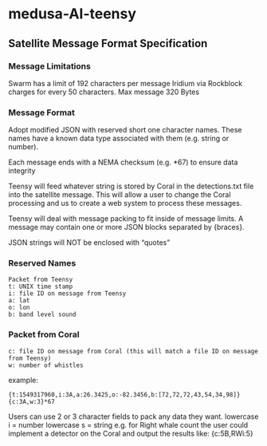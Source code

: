 # medusa-AI-teensy

## Satellite Message Format Specification

### Message Limitations
Swarm has a limit of 192 characters per message
Iridium via Rockblock charges for every 50 characters. Max message 320 Bytes

### Message Format
Adopt modified JSON with reserved short one character names. These names have a known data type associated with them (e.g. string or number).

Each message ends with a NEMA checksum (e.g. *67) to ensure data integrity

Teensy will feed whatever string is stored by Coral in the detections.txt file into the satellite message. This will allow a user to change the Coral processing and us to create a web system to process these messages.

Teensy will deal with message packing to fit inside of message limits. A message may contain one or more JSON blocks separated by {braces}.

JSON strings will NOT be enclosed with “quotes”


### Reserved Names
```
Packet from Teensy
t: UNIX time stamp
i: file ID on message from Teensy
a: lat
o: lon
b: band level sound
```
### Packet from Coral
```
c: file ID on message from Coral (this will match a file ID on message from Teensy)
w: number of whistles
```

example:
```
{t:1549317960,i:3A,a:26.3425,o:-82.3456,b:[72,72,72,43,54,34,98]}{c:3A,w:3}*67
```

Users can use 2 or 3 character fields to pack any data they want.
lowercase i = number
lowercase s = string
e.g. for Right whale count the user could implement a detector on the Coral and output the results like:
{c:5B,RWi:5}
